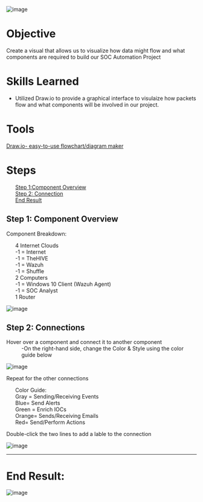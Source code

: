 ![image](https://github.com/user-attachments/assets/e807eb4e-a897-4e8c-9fc7-0b10e9c8a755)



# Objective
Create a visual that allows us to visualize how data might flow and what components are required to build our SOC Automation Project 

# Skills Learned
-	Utilized Draw.io to provide a graphical interface to visulaize how packets flow and what components will be involved in our project.

# Tools
<a href="https://app.diagrams.net/"> Draw.io- easy-to-use flowchart/diagram maker</a>

# Steps
<ul>
  <a href="https://github.com/jmon828/SOC-Automation-Lab/blob/main/Part%201:%20Diagram%20Creation/Diagram.md#step-1-component-overview"> Step 1:Component Overview</a><br/>
  <a href="https://github.com/jmon828/SOC-Automation-Lab/blob/main/Part%201:%20Diagram%20Creation/Diagram.md#step-2-connections">Step 2: Connection</a><br/>
   <a href="https://github.com/jmon828/SOC-Automation-Lab/blob/main/Part%201:%20Diagram%20Creation/Diagram.md#end-result">End Result</a><br/>
</ul>
    
## Step 1: Component Overview 
Component Breakdown:
<ul>
<l1> 4 Internet Clouds</l1><br/>
<l2>  -1 = Internet </l2><br/>
<l3>  -1 = TheHIVE </l3><br/>
<l4>  -1 = Wazuh </l4><br/>
<l5>  -1 = Shuffle </l5><br/>
<l6>2 Computers </l6><br/>
<l7>  -1 = Windows 10 Client (Wazuh Agent) </l7><br/>
<l8>  -1 = SOC Analyst</dd><dt>1 Router</l8><br/>
</ul>

![image](https://github.com/user-attachments/assets/78408352-7bf5-4aea-8233-e3e91635a465)

## Step 2: Connections
<dl>
  <dt>Hover over a component and connect it to another component</dt>
  
  <dd>-On the right-hand side, change the Color & Style using the color guide below</dd>
    
  ![image](https://github.com/user-attachments/assets/496e90c1-c249-403c-bc0b-a6857a888b1e)

  <dt>Repeat for the other connections</dt>


<ul>
  Color Guide:<br/>
  Gray = Sending/Receiving Events<br/>
  Blue= Send Alerts<br/>
  Green = Enrich IOCs<br/>
  Orange= Sends/Receiving Emails<br/>
  Red= Send/Perform Actions<br/>
</ul>
  
  <dt>Double-click the two lines to add a lable to the connection</dt>

 ![image](https://github.com/user-attachments/assets/e805b988-3f44-4f57-9029-bd9d48338ff9)




-------------------------------------------------------------------------------------------------------------
# End Result:
![image](https://github.com/user-attachments/assets/e807eb4e-a897-4e8c-9fc7-0b10e9c8a755)



